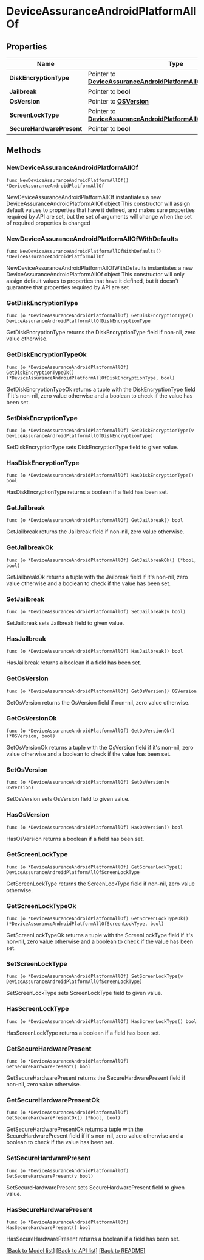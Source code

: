 # DeviceAssuranceAndroidPlatformAllOf

## Properties

Name | Type | Description | Notes
------------ | ------------- | ------------- | -------------
**DiskEncryptionType** | Pointer to [**DeviceAssuranceAndroidPlatformAllOfDiskEncryptionType**](DeviceAssuranceAndroidPlatformAllOfDiskEncryptionType.md) |  | [optional] 
**Jailbreak** | Pointer to **bool** |  | [optional] 
**OsVersion** | Pointer to [**OSVersion**](OSVersion.md) |  | [optional] 
**ScreenLockType** | Pointer to [**DeviceAssuranceAndroidPlatformAllOfScreenLockType**](DeviceAssuranceAndroidPlatformAllOfScreenLockType.md) |  | [optional] 
**SecureHardwarePresent** | Pointer to **bool** |  | [optional] 

## Methods

### NewDeviceAssuranceAndroidPlatformAllOf

`func NewDeviceAssuranceAndroidPlatformAllOf() *DeviceAssuranceAndroidPlatformAllOf`

NewDeviceAssuranceAndroidPlatformAllOf instantiates a new DeviceAssuranceAndroidPlatformAllOf object
This constructor will assign default values to properties that have it defined,
and makes sure properties required by API are set, but the set of arguments
will change when the set of required properties is changed

### NewDeviceAssuranceAndroidPlatformAllOfWithDefaults

`func NewDeviceAssuranceAndroidPlatformAllOfWithDefaults() *DeviceAssuranceAndroidPlatformAllOf`

NewDeviceAssuranceAndroidPlatformAllOfWithDefaults instantiates a new DeviceAssuranceAndroidPlatformAllOf object
This constructor will only assign default values to properties that have it defined,
but it doesn't guarantee that properties required by API are set

### GetDiskEncryptionType

`func (o *DeviceAssuranceAndroidPlatformAllOf) GetDiskEncryptionType() DeviceAssuranceAndroidPlatformAllOfDiskEncryptionType`

GetDiskEncryptionType returns the DiskEncryptionType field if non-nil, zero value otherwise.

### GetDiskEncryptionTypeOk

`func (o *DeviceAssuranceAndroidPlatformAllOf) GetDiskEncryptionTypeOk() (*DeviceAssuranceAndroidPlatformAllOfDiskEncryptionType, bool)`

GetDiskEncryptionTypeOk returns a tuple with the DiskEncryptionType field if it's non-nil, zero value otherwise
and a boolean to check if the value has been set.

### SetDiskEncryptionType

`func (o *DeviceAssuranceAndroidPlatformAllOf) SetDiskEncryptionType(v DeviceAssuranceAndroidPlatformAllOfDiskEncryptionType)`

SetDiskEncryptionType sets DiskEncryptionType field to given value.

### HasDiskEncryptionType

`func (o *DeviceAssuranceAndroidPlatformAllOf) HasDiskEncryptionType() bool`

HasDiskEncryptionType returns a boolean if a field has been set.

### GetJailbreak

`func (o *DeviceAssuranceAndroidPlatformAllOf) GetJailbreak() bool`

GetJailbreak returns the Jailbreak field if non-nil, zero value otherwise.

### GetJailbreakOk

`func (o *DeviceAssuranceAndroidPlatformAllOf) GetJailbreakOk() (*bool, bool)`

GetJailbreakOk returns a tuple with the Jailbreak field if it's non-nil, zero value otherwise
and a boolean to check if the value has been set.

### SetJailbreak

`func (o *DeviceAssuranceAndroidPlatformAllOf) SetJailbreak(v bool)`

SetJailbreak sets Jailbreak field to given value.

### HasJailbreak

`func (o *DeviceAssuranceAndroidPlatformAllOf) HasJailbreak() bool`

HasJailbreak returns a boolean if a field has been set.

### GetOsVersion

`func (o *DeviceAssuranceAndroidPlatformAllOf) GetOsVersion() OSVersion`

GetOsVersion returns the OsVersion field if non-nil, zero value otherwise.

### GetOsVersionOk

`func (o *DeviceAssuranceAndroidPlatformAllOf) GetOsVersionOk() (*OSVersion, bool)`

GetOsVersionOk returns a tuple with the OsVersion field if it's non-nil, zero value otherwise
and a boolean to check if the value has been set.

### SetOsVersion

`func (o *DeviceAssuranceAndroidPlatformAllOf) SetOsVersion(v OSVersion)`

SetOsVersion sets OsVersion field to given value.

### HasOsVersion

`func (o *DeviceAssuranceAndroidPlatformAllOf) HasOsVersion() bool`

HasOsVersion returns a boolean if a field has been set.

### GetScreenLockType

`func (o *DeviceAssuranceAndroidPlatformAllOf) GetScreenLockType() DeviceAssuranceAndroidPlatformAllOfScreenLockType`

GetScreenLockType returns the ScreenLockType field if non-nil, zero value otherwise.

### GetScreenLockTypeOk

`func (o *DeviceAssuranceAndroidPlatformAllOf) GetScreenLockTypeOk() (*DeviceAssuranceAndroidPlatformAllOfScreenLockType, bool)`

GetScreenLockTypeOk returns a tuple with the ScreenLockType field if it's non-nil, zero value otherwise
and a boolean to check if the value has been set.

### SetScreenLockType

`func (o *DeviceAssuranceAndroidPlatformAllOf) SetScreenLockType(v DeviceAssuranceAndroidPlatformAllOfScreenLockType)`

SetScreenLockType sets ScreenLockType field to given value.

### HasScreenLockType

`func (o *DeviceAssuranceAndroidPlatformAllOf) HasScreenLockType() bool`

HasScreenLockType returns a boolean if a field has been set.

### GetSecureHardwarePresent

`func (o *DeviceAssuranceAndroidPlatformAllOf) GetSecureHardwarePresent() bool`

GetSecureHardwarePresent returns the SecureHardwarePresent field if non-nil, zero value otherwise.

### GetSecureHardwarePresentOk

`func (o *DeviceAssuranceAndroidPlatformAllOf) GetSecureHardwarePresentOk() (*bool, bool)`

GetSecureHardwarePresentOk returns a tuple with the SecureHardwarePresent field if it's non-nil, zero value otherwise
and a boolean to check if the value has been set.

### SetSecureHardwarePresent

`func (o *DeviceAssuranceAndroidPlatformAllOf) SetSecureHardwarePresent(v bool)`

SetSecureHardwarePresent sets SecureHardwarePresent field to given value.

### HasSecureHardwarePresent

`func (o *DeviceAssuranceAndroidPlatformAllOf) HasSecureHardwarePresent() bool`

HasSecureHardwarePresent returns a boolean if a field has been set.


[[Back to Model list]](../README.md#documentation-for-models) [[Back to API list]](../README.md#documentation-for-api-endpoints) [[Back to README]](../README.md)


